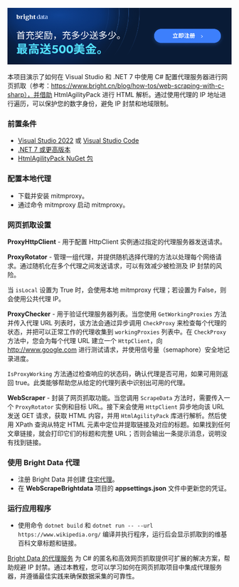 [![Promo](https://github.com/bright-cn/Google-News-Scraper/blob/main/Proxies%20and%20scrapers%20GitHub%20bonus%20banner%20CN.png?md5=105367-daeb786e)](https://www.bright.cn/?promo=github15) 

本项目演示了如何在 Visual Studio 和 .NET 7 中使用 C# 配置代理服务器进行网页抓取（参考：https://www.bright.cn/blog/how-tos/web-scraping-with-c-sharp），并借助 HtmlAgilityPack 进行 HTML 解析。通过使用代理的 IP 地址进行遍历，可以保护您的数字身份，避免 IP 封禁和地域限制。

### 前置条件
-   [Visual Studio 2022](https://visualstudio.microsoft.com/vs/) 或 [Visual Studio Code](https://code.visualstudio.com/)
-   [.NET 7 或更高版本](https://dotnet.microsoft.com/en-us/download)
-   [HtmlAgilityPack NuGet 包](https://www.nuget.org/packages/HtmlAgilityPack/)
    
### 配置本地代理

-   下载并安装 mitmproxy。
-   通过命令 mitmproxy 启动 mitmproxy。
    
### 网页抓取设置

**ProxyHttpClient** - 用于配置 HttpClient 实例通过指定的代理服务器发送请求。

**ProxyRotator** - 管理一组代理，并提供随机选择代理的方法以处理每个网络请求。通过随机化在多个代理之间发送请求，可以有效减少被检测及 IP 封禁的风险。

当 `isLocal` 设置为 True 时，会使用本地 mitmproxy 代理；若设置为 False，则会使用公共代理 IP。

**ProxyChecker** - 用于验证代理服务器列表。当您使用 `GetWorkingProxies` 方法并传入代理 URL 列表时，该方法会通过异步调用 `CheckProxy` 来检查每个代理的状态，并把可以正常工作的代理收集到 `workingProxies` 列表中。在 `CheckProxy` 方法中，您会为每个代理 URL 建立一个 `HttpClient`，向 http://www.google.com 进行测试请求，并使用信号量（semaphore）安全地记录进度。

`IsProxyWorking` 方法通过检查响应的状态码，确认代理是否可用，如果可用则返回 true。此类能够帮助您从给定的代理列表中识别出可用的代理。

**WebScraper** - 封装了网页抓取功能。当您调用 `ScrapeData` 方法时，需要传入一个 `ProxyRotator` 实例和目标 URL。接下来会使用 `HttpClient` 异步地向该 URL 发送 GET 请求，获取 HTML 内容，并用 `HtmlAgilityPack` 库进行解析。然后使用 XPath 查询从特定 HTML 元素中定位并提取链接及对应的标题。如果找到任何文章链接，就会打印它们的标题和完整 URL；否则会输出一条提示消息，说明没有找到链接。

### 使用 Bright Data 代理

-   注册 Bright Data 并创建 [住宅代理](https://www.bright.cn/proxy-types/residential-proxies)。    
-   在 **WebScrapeBrightdata** 项目的 **appsettings.json** 文件中更新您的凭证。
    
### 运行应用程序

-   使用命令 `dotnet build` 和 `dotnet run -- --url https://www.wikipedia.org/` 编译并执行程序，运行后会显示抓取到的维基百科文章标题和链接。 

[Bright Data 的代理服务](https://www.bright.cn/proxy-types) 为 C# 的匿名和高效网页抓取提供可扩展的解决方案，帮助规避 IP 封禁。通过本教程，您可以学习如何在网页抓取项目中集成代理服务器，并遵循最佳实践来确保数据采集的可靠性。
